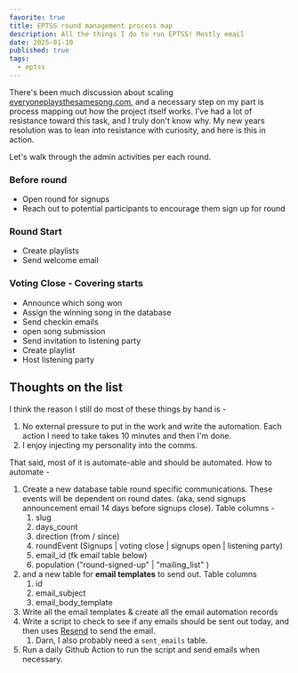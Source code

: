 ```yaml
---
favorite: true
title: EPTSS round management process map
description: All the things I do to run EPTSS! Mostly email
date: 2025-01-10
published: true
tags:
  - eptss
---
```


There's been much discussion about scaling [everyoneplaysthesamesong.com](everyoneplaysthesamesong.com), and a necessary step on my part is process mapping out how the project itself works. I've had a lot of resistance toward this task, and I truly don't know why. My new years resolution was to lean into resistance with curiosity, and here is this in action. 

Let's walk through the admin activities per each round. 

### Before round
- Open round for signups
- Reach out to potential participants to encourage them sign up for round

### Round Start
- Create playlists
- Send welcome email 

### Voting Close - Covering starts
- Announce which song won
- Assign the winning song in the database
- Send checkin emails 
- open song submission 
- Send invitation to listening party 
- Create playlist
- Host listening party

## Thoughts on the list
I think the reason I still do most of these things by hand is - 
1. No external pressure to put in the work and write the automation. Each action I need to take takes 10 minutes and then I'm done. 
2. I enjoy injecting my personality into the comms. 

That said, most of it is automate-able and should be automated. 
How to automate - 
1. Create a new database table round specific communications. These events will be dependent on round dates. (aka, send signups announcement email 14 days before signups close). Table columns - 
	1. slug
	2. days_count
	3. direction (from / since)
	4. roundEvent (Signups | voting close | signups open | listening party)
	5. email_id (fk email table below)
	6. population ("round-signed-up" | "mailing_list" )
2. and a new table for **email templates** to send out. Table columns
	1. id
	2. email_subject
	3. email_body_template
3. Write all the email templates & create all the email automation records
4. Write a script to check to see if any emails should be sent out today, and then uses [Resend](https://resend.com/emails) to send the email. 
	1. Darn, I also probably need a `sent_emails` table. 
5. Run a daily Github Action to run the script and send emails when necessary. 


